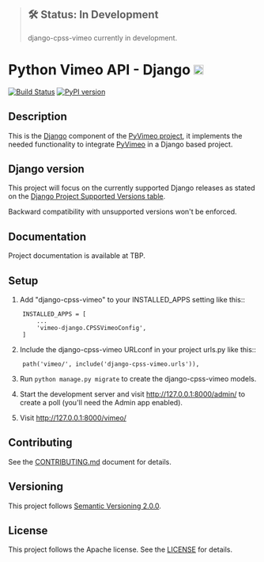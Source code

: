 > ## 🛠 Status: In Development
> django-cpss-vimeo currently in development.

# Python Vimeo API - Django  [<img src="https://github.com/xgdfalcon/django-cpss-vimeo/blob/master/vimeo-django/static/cpss/logo.png?raw=true" alt="CPSS by XGDFalcon®" height="20px" />](https://controlpointsw.com) 

[![Build Status](https://travis-ci.org/xgdfalcon/django-cpss-vimeo.svg?branch=master)](https://travis-ci.org/xgdfalcon/django-cpss-vimeo)
[![PyPI version](https://badge.fury.io/py/django-cpss-vimeo.svg)](https://badge.fury.io/py/django-cpss-vimeo)

## Description

This is the [Django](https://www.djangoproject.com/) component of the
[PyVimeo project](https://github.com/vimeo/vimeo.py),
it implements the needed functionality to integrate
[PyVimeo](https://github.com/vimeo/vimeo.py)
in a Django based project.

## Django version

This project will focus on the currently supported Django releases as
stated on the [Django Project Supported Versions table](https://www.djangoproject.com/download/#supported-versions).

Backward compatibility with unsupported versions won't be enforced.

## Documentation

Project documentation is available at TBP.

## Setup

1. Add "django-cpss-vimeo" to your INSTALLED_APPS setting like this::
```
    INSTALLED_APPS = [
        ...
        'vimeo-django.CPSSVimeoConfig',
    ]
```
2. Include the django-cpss-vimeo URLconf in your project urls.py like this::
```
    path('vimeo/', include('django-cpss-vimeo.urls')),
```
3. Run `python manage.py migrate` to create the django-cpss-vimeo models.

4. Start the development server and visit http://127.0.0.1:8000/admin/
   to create a poll (you'll need the Admin app enabled).

5. Visit http://127.0.0.1:8000/vimeo/ 


## Contributing
See the [CONTRIBUTING.md](CONTRIBUTING.md) document for details.

## Versioning
This project follows [Semantic Versioning 2.0.0](http://semver.org/spec/v2.0.0.html).

## License
This project follows the Apache license. See the [LICENSE](LICENSE.md) for details.

